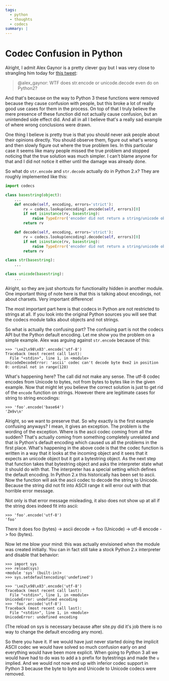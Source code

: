 ```yaml
---
tags:
  - python
  - thoughts
  - codecs
summary: |
---
```


# Codec Confusion in Python

Alright, I admit Alex Gaynor is a pretty clever guy but I was very close
to strangling him today for [this tweet](https://twitter.com/alex_gaynor/status/234050951173005312):

> @alex_gaynor: WTF does str.encode or unicode.decode even do on Python2?
>

And that's because on the way to Python 3 these functions were removed
because they cause confusion with people, but this broke a lot of really
good use cases for them in the process.  On top of that I truly believe
the mere presence of these function did not actually cause confusion, but
an unintended side effect did.  And all in all I believe that's a really
sad example of where wrong conclusions were drawn.

One thing I believe is pretty true is that you should never ask people
about their opinions directly.  You should observe them, figure out what's
wrong and then slowly figure out where the true problem lies.  In this
particular case it seems like many people missed the true problem and
stopped noticing that the true solution was much simpler.  I can't blame
anyone for that and I did not notice it either until the damage was
already done.

So what do `str.encode` and `str.decode` actually do in Python 2.x?  They
are roughly implemented like this:

```python
import codecs

class basestring(object):
    ...
    def encode(self, encoding, errors='strict'):
        rv = codecs.lookup(encoding).encode(self, errors)[0]
        if not isinstance(rv, basestring):
            raise TypeError('encoder did not return a string/unicode object')
        return rv

    def decode(self, encoding, errors='strict'):
        rv = codecs.lookup(encoding).decode(self, errors)[0]
        if not isinstance(rv, basestring):
            raise TypeError('encoder did not return a string/unicode object')
        return rv

class str(basestring):
    ...

class unicode(basestring):
    ...
```

Alright, so they are just shortcuts for functionality hidden in another
module.  One important thing of note here is that this is talking about
encodings, not about charsets.  Very important difference!

The most important part here is that codecs in Python are not restricted
to strings at all.  If you look into the original Python sources you will
see that the codecs module talks about objects and not strings.

So what is actually the confusing part?  The confusing part is not the
codecs API but the Python default encoding.  Let me show you the problem
on a simple example.  Alex was arguing against `str.encode` because of
this:

```pycon
>>> '\xe2\x98\x83'.encode('utf-8')
Traceback (most recent call last):
  File "<stdin>", line 1, in <module>
UnicodeDecodeError: 'ascii' codec can't decode byte 0xe2 in position 0: ordinal not in range(128)
```

What's happening here?  The call did not make any sense.  The utf-8 codec
encodes from Unicode to bytes, not from bytes to bytes like in the given
example.  Now that might let you believe the correct solution is just to
get rid of the `encode` function on strings.  However there are
legitimate cases for string to string encodings:

```pycon
>>> 'foo'.encode('base64')
'Zm9v\n'
```

Alright, so we want to preserve that.  So why exactly is the first example
confusing anyways?  I mean, it gives an exception.  The problem is the
wording of the exception.  Where is the ascii codec coming from all the
sudden?  That's actually coming from something completely unrelated and
that is Python's default encoding which caused us all the problems in the
first place.  What's happening in the above code is that the codec
function is written in a way that it looks at the incoming object and it
sees that it expects an unicode object but it got a bytestring object.  As
the next step that function takes that bytestring object and asks the
interpreter state what it should do with that.  The interpreter has a
special setting which defines the default encoding.  In Python 2.x this
historically has been set to ascii.  Now the function will ask the ascii
codec to decode the string to Unicode.  Because the string did not fit
into ASCII range it will error out with that horrible error message.

Not only is that error message misleading, it also does not show up at all
if the string does indeed fit into ascii:

```pycon
>>> 'foo'.encode('utf-8')
'foo'
```

There it does foo (bytes) -> ascii decode -> foo (Unicode) -> utf-8 encode
-> foo (bytes).

Now let me blow your mind: this was actually envisioned when the module
was created initially.  You can in fact still take a stock Python 2.x
interpreter and disable that behavior:

```pycon
>>> import sys
>>> reload(sys)
<module 'sys' (built-in)>
>>> sys.setdefaultencoding('undefined')

>>> '\xe2\x98\x83'.encode('utf-8')
Traceback (most recent call last):
  File "<stdin>", line 1, in <module>
UnicodeError: undefined encoding
>>> 'foo'.encode('utf-8')
Traceback (most recent call last):
  File "<stdin>", line 1, in <module>
UnicodeError: undefined encoding
```

(The reload on sys is necessary because after site.py did it's job there
is no way to change the default encoding any more).

So there you have it.  If we would have just never started doing the
implicit ASCII codec we would have solved so much confusion early on and
everything would have been more explicit.  When going to Python 3 all we
would have had to do was to add a `b` prefix for bytestrings and made the
`u` implied.  And we would not now end up with inferior codec support in
Python 3 because the byte to byte and Unicode to Unicode codecs were
removed.
